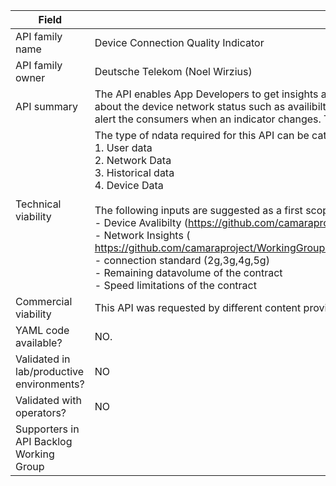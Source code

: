 | **Field** | Description | 
| ---- | ----- |
| API family name |Device Connection Quality Indicator |
| API family owner | Deutsche Telekom (Noel Wirzius)|
| API summary | The API enables App Developers to get insights about the network status of a defined mobile device. For this the API will return an indicator which is bundeling information about the device network status such as availibilty, open datavolume, congjestion, historical congjestion or the connecitvity status (2G, 3G, 4G, 5G). The API service will also alert the consumers when an indicator changes. This API would be useful for applications that optimize user experience based on the connecitvity status of a defined device.|
| Technical viability | The type of ndata required for this API can be categorized into 4 groups as listed below <br>1\.	User data <br>2\.	Network Data <br>3\.	Historical data <br>4\. Device Data <br> <br> The following inputs are suggested as a first scope for the indicator:  <br> - Device Avalibilty (https://github.com/camaraproject/DeviceStatus/tree/release-0.5.0-rc) <br> - Network Insights ( https://github.com/camaraproject/WorkingGroups/blob/main/APIBacklog/documentation/SupportingDocuments/API%20proposals/APIproposal_NetworkInsights_Verizon.md) <br> - connection standard (2g,3g,4g,5g) <br> - Remaining datavolume of the contract <br> - Speed limitations of the contract|
| Commercial viability | This API was requested by different content providers. It helps them to set up the right content quality in their applications.|
| YAML code available? | NO. |
| Validated in lab/productive environments? | NO|
| Validated with operators? | NO |
| Supporters in API Backlog Working Group | |
